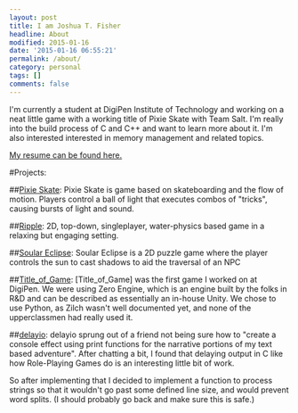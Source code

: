 ```yaml
---
layout: post
title: I am Joshua T. Fisher
headline: About
modified: 2015-01-16
date: '2015-01-16 06:55:21'
permalink: /about/
category: personal
tags: []
comments: false
---
```


I'm currently a student at DigiPen Institute of Technology and working on a neat little game with a working title of Pixie Skate with Team Salt. I'm really into the build process of C and C++ and want to learn more about it. I'm also interested interested in memory management and related topics.

[My resume can be found here.](/assets/files/Resume.pdf)

#Projects:

##[Pixie Skate](/projects/PixieSkate/):
Pixie Skate is game based on skateboarding and the flow of motion. Players control a ball of light that executes combos of "tricks", causing bursts of light and sound.

##[Ripple](/projects/Ripple/):
2D, top-down, singleplayer, water-physics based game in a relaxing but engaging setting.

##[Soular Eclipse](/projects/SoularEclipse/):
Soular Eclipse is a 2D puzzle game where the player controls the sun to cast shadows to aid the traversal of an NPC

##[Title_of\_Game](/projects/TitleOfGame/):
[Title_of\_Game] was the first game I worked on at DigiPen. We were using Zero Engine, which is an engine built by the folks in R&D and can be described as essentially an in-house Unity. We chose to use Python, as Zilch wasn't well documented yet, and none of the upperclassmen had really used it.

##[delayio](https://github.com/playmer/delayio):
delayio sprung out of a friend not being sure how to "create a console effect using print functions for the narrative portions of my text based adventure". After chatting a bit, I found that delaying output in C like how Role-Playing Games do is an interesting little bit of work. 

So after implementing that I decided to implement a function to process strings so that it wouldn't go past some defined line size, and would prevent word splits. (I should probably go back and make sure this is safe.)
